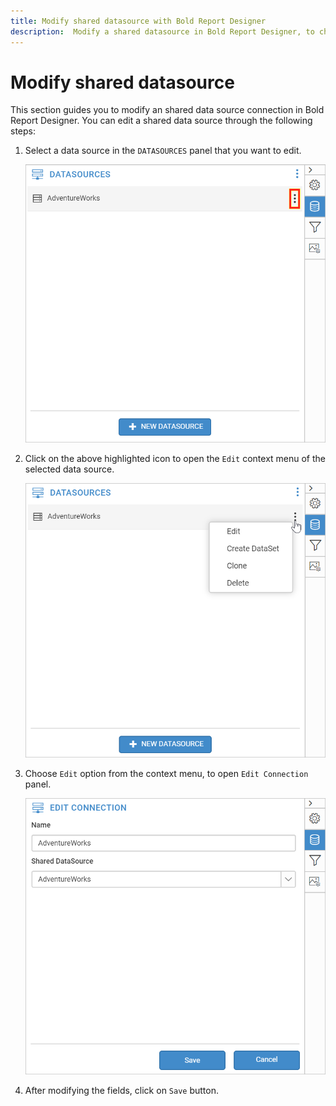 ```yaml
---
title: Modify shared datasource with Bold Report Designer
description:  Modify a shared datasource in Bold Report Designer, to change the data source properties in the report.
---
```


# Modify shared datasource

This section guides you to modify an shared data source connection in Bold Report Designer. You can edit a shared data source through the following steps:

1. Select a data source in the `DATASOURCES` panel that you want to edit.

   ![Data source item menu icon](/static/assets/on-premise/images/report-designer/manage-data/datasource/data-source-item-menu-icon.png)

2. Click on the above highlighted icon to open the `Edit` context menu of the selected data source.

   ![Data panel context menu](/static/assets/on-premise/images/report-designer/manage-data/datasource/data-panel-context-menu.png)

3. Choose `Edit` option from the context menu, to open `Edit Connection` panel.

   ![Edit connection panel](/static/assets/on-premise/images/report-designer/manage-data/datasource/edit-shared-data-source-panel.png)

4. After modifying the fields, click on `Save` button.